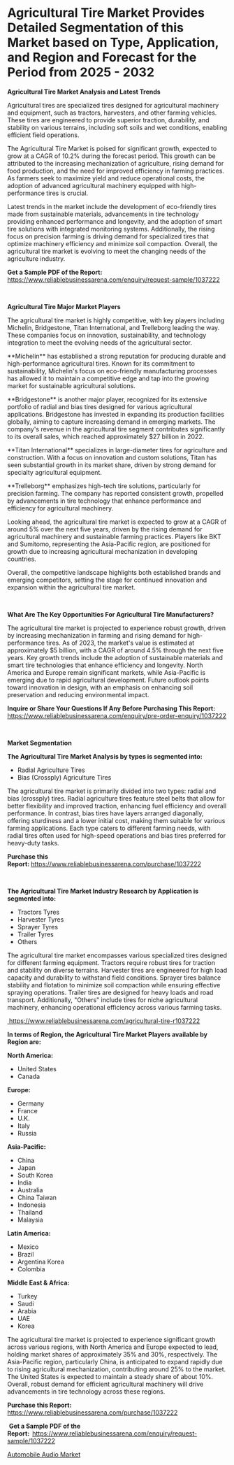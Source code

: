 <p><h1>Agricultural Tire Market Provides Detailed Segmentation of this Market based on Type, Application, and Region and Forecast for the Period from 2025 - 2032</h1></p><p><strong>Agricultural Tire Market Analysis and Latest Trends</strong></p>
<p><p>Agricultural tires are specialized tires designed for agricultural machinery and equipment, such as tractors, harvesters, and other farming vehicles. These tires are engineered to provide superior traction, durability, and stability on various terrains, including soft soils and wet conditions, enabling efficient field operations.</p><p>The Agricultural Tire Market is poised for significant growth, expected to grow at a CAGR of 10.2% during the forecast period. This growth can be attributed to the increasing mechanization of agriculture, rising demand for food production, and the need for improved efficiency in farming practices. As farmers seek to maximize yield and reduce operational costs, the adoption of advanced agricultural machinery equipped with high-performance tires is crucial.</p><p>Latest trends in the market include the development of eco-friendly tires made from sustainable materials, advancements in tire technology providing enhanced performance and longevity, and the adoption of smart tire solutions with integrated monitoring systems. Additionally, the rising focus on precision farming is driving demand for specialized tires that optimize machinery efficiency and minimize soil compaction. Overall, the agricultural tire market is evolving to meet the changing needs of the agriculture industry.</p></p>
<p><strong>Get a Sample PDF of the Report:&nbsp;</strong> <a href="https://www.reliablebusinessarena.com/enquiry/request-sample/1037222?utm_campaign=2793&utm_medium=2&utm_source=Github&utm_content=ia&utm_term=30032025&utm_id=agricultural-tire">https://www.reliablebusinessarena.com/enquiry/request-sample/1037222</a></p>
<p>&nbsp;</p>
<p><strong>Agricultural Tire Major Market Players</strong></p>
<p><p>The agricultural tire market is highly competitive, with key players including Michelin, Bridgestone, Titan International, and Trelleborg leading the way. These companies focus on innovation, sustainability, and technology integration to meet the evolving needs of the agricultural sector.</p><p>**Michelin** has established a strong reputation for producing durable and high-performance agricultural tires. Known for its commitment to sustainability, Michelin's focus on eco-friendly manufacturing processes has allowed it to maintain a competitive edge and tap into the growing market for sustainable agricultural solutions.</p><p>**Bridgestone** is another major player, recognized for its extensive portfolio of radial and bias tires designed for various agricultural applications. Bridgestone has invested in expanding its production facilities globally, aiming to capture increasing demand in emerging markets. The company's revenue in the agricultural tire segment contributes significantly to its overall sales, which reached approximately $27 billion in 2022.</p><p>**Titan International** specializes in large-diameter tires for agriculture and construction. With a focus on innovation and custom solutions, Titan has seen substantial growth in its market share, driven by strong demand for specialty agricultural equipment.</p><p>**Trelleborg** emphasizes high-tech tire solutions, particularly for precision farming. The company has reported consistent growth, propelled by advancements in tire technology that enhance performance and efficiency for agricultural machinery.</p><p>Looking ahead, the agricultural tire market is expected to grow at a CAGR of around 5% over the next five years, driven by the rising demand for agricultural machinery and sustainable farming practices. Players like BKT and Sumitomo, representing the Asia-Pacific region, are positioned for growth due to increasing agricultural mechanization in developing countries.</p><p>Overall, the competitive landscape highlights both established brands and emerging competitors, setting the stage for continued innovation and expansion within the agricultural tire market.</p></p>
<p>&nbsp;</p>
<p><strong>What Are The Key Opportunities For Agricultural Tire Manufacturers?</strong></p>
<p><p>The agricultural tire market is projected to experience robust growth, driven by increasing mechanization in farming and rising demand for high-performance tires. As of 2023, the market's value is estimated at approximately $5 billion, with a CAGR of around 4.5% through the next five years. Key growth trends include the adoption of sustainable materials and smart tire technologies that enhance efficiency and longevity. North America and Europe remain significant markets, while Asia-Pacific is emerging due to rapid agricultural development. Future outlook points toward innovation in design, with an emphasis on enhancing soil preservation and reducing environmental impact.</p></p>
<p><strong>Inquire or Share Your Questions If Any Before Purchasing This Report:</strong> <a href="https://www.reliablebusinessarena.com/enquiry/pre-order-enquiry/1037222?utm_campaign=2793&utm_medium=2&utm_source=Github&utm_content=ia&utm_term=30032025&utm_id=agricultural-tire">https://www.reliablebusinessarena.com/enquiry/pre-order-enquiry/1037222</a></p>
<p>&nbsp;</p>
<p><strong>Market Segmentation</strong></p>
<p><strong>The Agricultural Tire Market Analysis by types is segmented into:</strong></p>
<p><ul><li>Radial Agriculture Tires</li><li>Bias (Crossply) Agriculture Tires</li></ul></p>
<p><p>The agricultural tire market is primarily divided into two types: radial and bias (crossply) tires. Radial agriculture tires feature steel belts that allow for better flexibility and improved traction, enhancing fuel efficiency and overall performance. In contrast, bias tires have layers arranged diagonally, offering sturdiness and a lower initial cost, making them suitable for various farming applications. Each type caters to different farming needs, with radial tires often used for high-speed operations and bias tires preferred for heavy-duty tasks.</p></p>
<p><strong>Purchase this Report:&nbsp;</strong><a href="https://www.reliablebusinessarena.com/purchase/1037222?utm_campaign=2793&utm_medium=2&utm_source=Github&utm_content=ia&utm_term=30032025&utm_id=agricultural-tire">https://www.reliablebusinessarena.com/purchase/1037222</a></p>
<p>&nbsp;</p>
<p><strong>The Agricultural Tire Market Industry Research by Application is segmented into:</strong></p>
<p><ul><li>Tractors Tyres</li><li>Harvester Tyres</li><li>Sprayer Tyres</li><li>Trailer Tyres</li><li>Others</li></ul></p>
<p><p>The agricultural tire market encompasses various specialized tires designed for different farming equipment. Tractors require robust tires for traction and stability on diverse terrains. Harvester tires are engineered for high load capacity and durability to withstand field conditions. Sprayer tires balance stability and flotation to minimize soil compaction while ensuring effective spraying operations. Trailer tires are designed for heavy loads and road transport. Additionally, "Others" include tires for niche agricultural machinery, enhancing operational efficiency across various farming tasks.</p></p>
<p><a href="https://www.reliablebusinessarena.com/agricultural-tire-r1037222?utm_campaign=2793&utm_medium=2&utm_source=Github&utm_content=ia&utm_term=30032025&utm_id=agricultural-tire">&nbsp;https://www.reliablebusinessarena.com/agricultural-tire-r1037222</a></p>
<p><strong>In terms of Region, the Agricultural Tire Market Players available by Region are:</strong></p>
<p>
    <p> <strong> North America: </strong>
        <ul>
            <li>United States</li>
            <li>Canada</li>
        </ul>
        </p> 
    <p> <strong> Europe: </strong>
        <ul>
            <li>Germany</li>
            <li>France</li>
            <li>U.K.</li>
            <li>Italy</li>
            <li>Russia</li>
        </ul>
        </p> 
    <p> <strong> Asia-Pacific: </strong>
        <ul>
            <li>China</li>
            <li>Japan</li>
            <li>South Korea</li>
            <li>India</li>
            <li>Australia</li>
            <li>China Taiwan</li>
            <li>Indonesia</li>
            <li>Thailand</li>
            <li>Malaysia</li>
        </ul>
        </p> 
    <p> <strong> Latin America: </strong>
        <ul>
            <li>Mexico</li>
            <li>Brazil</li>
            <li>Argentina Korea</li>
            <li>Colombia</li>
        </ul>
        </p> 
    <p> <strong> Middle East & Africa: </strong>
        <ul>
            <li>Turkey</li>
            <li>Saudi</li>
            <li>Arabia</li>
            <li>UAE</li>
            <li>Korea</li>
        </ul>
    </p>
    </p>
<p><p>The agricultural tire market is projected to experience significant growth across various regions, with North America and Europe expected to lead, holding market shares of approximately 35% and 30%, respectively. The Asia-Pacific region, particularly China, is anticipated to expand rapidly due to rising agricultural mechanization, contributing around 25% to the market. The United States is expected to maintain a steady share of about 10%. Overall, robust demand for efficient agricultural machinery will drive advancements in tire technology across these regions.</p></p>
<p><strong>Purchase this Report: </strong><a href="https://www.reliablebusinessarena.com/purchase/1037222?utm_campaign=2793&utm_medium=2&utm_source=Github&utm_content=ia&utm_term=30032025&utm_id=agricultural-tire">https://www.reliablebusinessarena.com/purchase/1037222</a></p>
<p>&nbsp;<strong>Get a Sample PDF of the Report:&nbsp;&nbsp;</strong><a href="https://www.reliablebusinessarena.com/enquiry/request-sample/1037222?utm_campaign=2793&utm_medium=2&utm_source=Github&utm_content=ia&utm_term=30032025&utm_id=agricultural-tire">https://www.reliablebusinessarena.com/enquiry/request-sample/1037222</a></p>
<p><strong></strong></p>
<p><p><a href="https://github.com/dailyspunj47/Market-Research-Report-List-1/blob/main/automobile-audio-market.md?utm_campaign=2793&utm_medium=2&utm_source=Github&utm_content=ia&utm_term=30032025&utm_id=agricultural-tire">Automobile Audio Market</a></p></p>